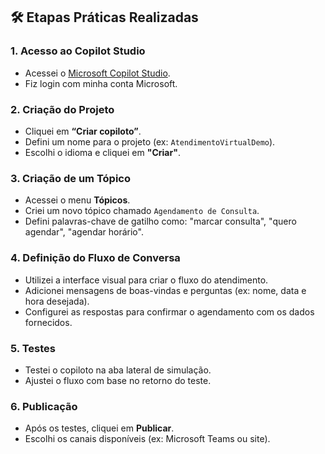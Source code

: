 
## 🛠️ Etapas Práticas Realizadas

### 1. Acesso ao Copilot Studio
- Acessei o [Microsoft Copilot Studio](https://copilotstudio.microsoft.com/).
- Fiz login com minha conta Microsoft.

### 2. Criação do Projeto
- Cliquei em **“Criar copiloto”**.
- Defini um nome para o projeto (ex: `AtendimentoVirtualDemo`).
- Escolhi o idioma e cliquei em **"Criar"**.

### 3. Criação de um Tópico
- Acessei o menu **Tópicos**.
- Criei um novo tópico chamado `Agendamento de Consulta`.
- Defini palavras-chave de gatilho como: "marcar consulta", "quero agendar", "agendar horário".

### 4. Definição do Fluxo de Conversa
- Utilizei a interface visual para criar o fluxo do atendimento.
- Adicionei mensagens de boas-vindas e perguntas (ex: nome, data e hora desejada).
- Configurei as respostas para confirmar o agendamento com os dados fornecidos.

### 5. Testes
- Testei o copiloto na aba lateral de simulação.
- Ajustei o fluxo com base no retorno do teste.

### 6. Publicação
- Após os testes, cliquei em **Publicar**.
- Escolhi os canais disponíveis (ex: Microsoft Teams ou site).
